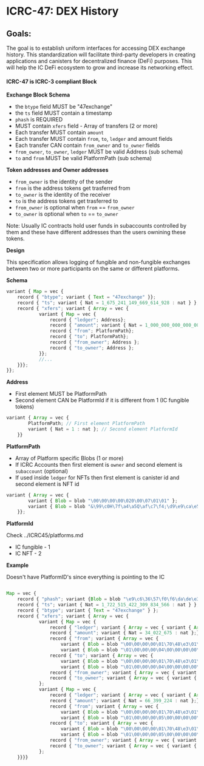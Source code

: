 # ICRC-47: DEX History

## Goals:

The goal is to establish uniform interfaces for accessing DEX exchange history. This standardization will facilitate third-party developers in creating applications and canisters for decentralized finance (DeFi) purposes. This will help the IC DeFi ecosystem to grow and increase its networking effect.

#### ICRC-47 is ICRC-3 compliant Block


**Exchange Block Schema**

- the `btype` field MUST be "47exchange"
- the `ts` field MUST contain a timestamp
- `phash` is REQUIRED
- MUST contain `xfers` field - Array of transfers (2 or more)
- Each transfer MUST contain `amount`
- Each transfer MUST contain `from`, `to`, `ledger` and amount fields
- Each transfer CAN contain `from_owner` and `to_owner` fields
- `from_owner`, `to_owner`, `ledger` MUST be valid Address (sub schema)
- `to` and `from` MUST be valid PlatformPath (sub schema)


**Token addresses and Owner addresses**

- `from_owner` is the identity of the sender
- `from` is the address tokens get trasferred from
- `to_owner` is the identity of the receiver
- `to` is the address tokens get trasferred to
- `from_owner` is optional when `from` == `from_owner`
- `to_owner` is optional when `to` == `to_owner`


Note: Usually IC contracts hold user funds in subaccounts controlled by them and these have different addresses than the users ownining these tokens. 


**Design**

This specification allows logging of fungible and non-fungible exchanges between two or more participants on the same or different platforms.

**Schema** 

```js
variant { Map = vec {
    record { "btype"; variant { Text = "47exchange" }};
    record { "ts"; variant { Nat = 1_675_241_149_669_614_928 : nat } };
    record { "xfers"; variant { Array = vec {
            variant { Map = vec {
                record { "ledger"; Address};
                record { "amount"; variant { Nat = 1_000_000_000_000_000_000 : nat }};
                record { "from"; PlatformPath};
                record { "to"; PlatformPath};
                record { "from_owner"; Address };
                record { "to_owner"; Address };
            }};
            //...
    }}};
}};


```

**Address**

- First element MUST be PlatformPath
- Second element CAN be PlatformId if it is different from 1 (IC fungible tokens)

```js
variant { Array = vec {
        PlatformPath; // First element PlatformPath
        variant { Nat = 1 : nat }; // Second element PlatformId
    }}
```

**PlatformPath**
- Array of Platform specific Blobs (1 or more)
- If ICRC Accounts then first element is `owner` and second element is `subaccount` (optional)
- If used inside `ledger` for NFTs then first element is canister id and second element is NFT id

```js
variant { Array = vec {
        variant { Blob = blob "\00\00\00\00\020\00\07\01\01" };
        variant { Blob = blob "&\99\c0H\7f\a4\a5Q\af\c7\f4;\d9\e9\ca\e5 \e3\94\84\b5c\b6\97/\00\e6\a0\e9\d3p\1a" };
    }};
```

**PlatformId** 

Check ../ICRC45/platforms.md

- IC fungible - 1
- IC NFT - 2


**Example** 

Doesn't have PlatformID's since everything is pointing to the IC


```js

Map = vec {
    record { "phash"; variant {Blob = blob "\e9\c6\36\57\f0\f6\da\de\e3\a1\40\05\1e\f6\f0\7e\87\73\43\1b\5e\1f\2a\be\4b\2a\b8\6f\fb\66\4e\c4" }; };
    record { "ts"; variant { Nat = 1_722_515_422_309_834_566 : nat } };
    record { "btype"; variant { Text = "47exchange" } };
    record { "xfers"; variant { Array = vec {
            variant { Map = vec { 
                record { "ledger"; variant { Array = vec { variant { Array = vec { variant { Blob = blob "\00\00\00\00\00\00\00\02\01\01" };} };} };};
                record { "amount"; variant { Nat = 34_022_675 : nat };};
                record { "from"; variant { Array = vec { 
                    variant { Blob = blob "\00\00\00\00\01\70\48\e3\01\01" };
                    variant { Blob = blob "\01\00\00\00\04\00\00\00\00\00\00\00\00\00\00\00\00\00\00\00\00\00\00\00\00\00\00\00\00\00\00\00" };} };};
                record { "to"; variant { Array = vec { 
                    variant { Blob = blob "\00\00\00\00\01\70\48\e3\01\01" };
                    variant { Blob = blob "\01\00\00\00\04\00\00\00\00\00\00\00\00\00\00\00\00\00\00\00\00\00\00\00\00\00\00\00\00\00\00\00" };} };};
                record { "from_owner"; variant { Array = vec { variant { Array = vec { variant { Blob = blob "\56\64\f8\fa\86\71\92\f3\5d\09\79\c3\7f\3d\4b\f4\f8\c7\7b\79\cf\ca\bc\ab\d6\bd\4d\16\02" };} }}};};
                record { "to_owner"; variant { Array = vec { variant { Array = vec { variant { Blob = blob "\56\64\f8\fa\86\71\92\f3\5d\09\79\c3\7f\3d\4b\f4\f8\c7\7b\79\cf\ca\bc\ab\d6\bd\4d\16\02" };} }}};};}
            };
            variant { Map = vec { 
                record { "ledger"; variant { Array = vec { variant { Array = vec { variant { Blob = blob "\00\00\00\00\02\00\00\88\01\01" };} };} };}; 
                record { "amount"; variant { Nat = 66_399_224 : nat };};
                record { "from"; variant { Array = vec { 
                    variant { Blob = blob "\00\00\00\00\01\70\48\e3\01\01" }; 
                    variant { Blob = blob "\01\00\00\00\05\00\00\00\00\00\00\00\00\00\00\00\00\00\00\00\00\00\00\00\00\00\00\00\00\00\00\00" };} };}; 
                record { "to"; variant { Array = vec { 
                    variant { Blob = blob "\00\00\00\00\01\70\48\e3\01\01" }; 
                    variant { Blob = blob "\01\00\00\00\05\00\00\00\00\00\00\00\00\00\00\00\00\00\00\00\00\00\00\00\00\00\00\00\00\00\00\00" };} };}; 
                record { "from_owner"; variant { Array = vec { variant { Array = vec { variant { Blob = blob "\56\64\f8\fa\86\71\92\f3\5d\09\79\c3\7f\3d\4b\f4\f8\c7\7b\79\cf\ca\bc\ab\d6\bd\4d\16\02" };}}} };}; 
                record { "to_owner"; variant { Array = vec { variant { Array = vec { variant { Blob = blob "\56\64\f8\fa\86\71\92\f3\5d\09\79\c3\7f\3d\4b\f4\f8\c7\7b\79\cf\ca\bc\ab\d6\bd\4d\16\02" };}}} };};}
            };
    }}}}
```
